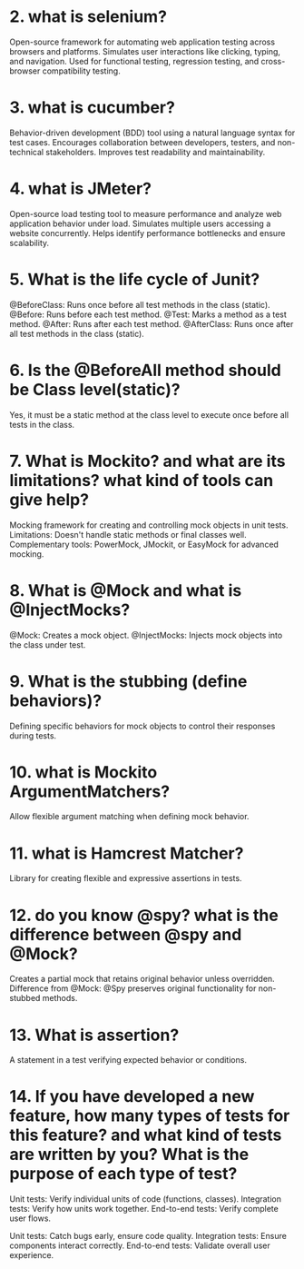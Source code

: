 # 2. what is selenium?

Open-source framework for automating web application testing across browsers and platforms.
Simulates user interactions like clicking, typing, and navigation.
Used for functional testing, regression testing, and cross-browser compatibility testing.

# 3. what is cucumber?

Behavior-driven development (BDD) tool using a natural language syntax for test cases.
Encourages collaboration between developers, testers, and non-technical stakeholders.
Improves test readability and maintainability.

# 4. what is JMeter?

Open-source load testing tool to measure performance and analyze web application behavior under load.
Simulates multiple users accessing a website concurrently.
Helps identify performance bottlenecks and ensure scalability.

# 5. What is the life cycle of Junit?

@BeforeClass: Runs once before all test methods in the class (static).
@Before: Runs before each test method.
@Test: Marks a method as a test method.
@After: Runs after each test method.
@AfterClass: Runs once after all test methods in the class (static).

# 6. Is the @BeforeAll method should be Class level(static)?

Yes, it must be a static method at the class level to execute once before all tests in the class.

# 7. What is Mockito? and what are its limitations? what kind of tools can give help?

Mocking framework for creating and controlling mock objects in unit tests.
Limitations: Doesn't handle static methods or final classes well.
Complementary tools: PowerMock, JMockit, or EasyMock for advanced mocking.

# 8. What is @Mock and what is @InjectMocks?

@Mock: Creates a mock object.
@InjectMocks: Injects mock objects into the class under test.

# 9. What is the stubbing (define behaviors)?

Defining specific behaviors for mock objects to control their responses during tests.

# 10. what is Mockito ArgumentMatchers?

Allow flexible argument matching when defining mock behavior.

# 11. what is Hamcrest Matcher?

Library for creating flexible and expressive assertions in tests.

# 12. do you know @spy? what is the difference between @spy and @Mock?

Creates a partial mock that retains original behavior unless overridden.
Difference from @Mock: @Spy preserves original functionality for non-stubbed methods.

# 13. What is assertion?

A statement in a test verifying expected behavior or conditions.

# 14. If you have developed a new feature, how many types of tests for this feature? and what kind of tests are written by you? What is the purpose of each type of test?

Unit tests: Verify individual units of code (functions, classes).
Integration tests: Verify how units work together.
End-to-end tests: Verify complete user flows.

Unit tests: Catch bugs early, ensure code quality.
Integration tests: Ensure components interact correctly.
End-to-end tests: Validate overall user experience.
